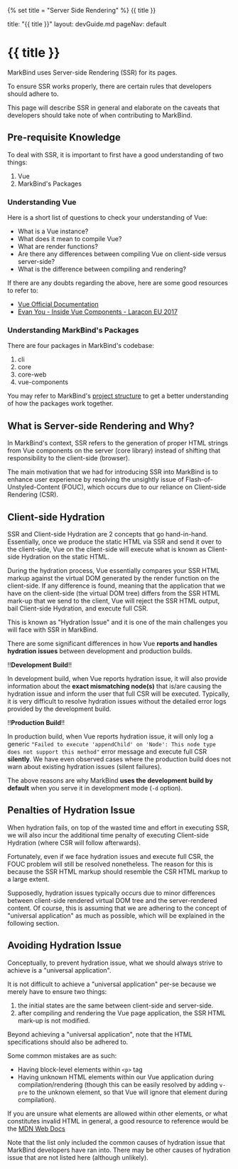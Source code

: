 {% set title = "Server Side Rendering" %}
<span id="title" class="d-none">{{ title }}</span>

<frontmatter>
  title: "{{ title }}"
  layout: devGuide.md
  pageNav: default
</frontmatter>

# {{ title }}

<div class="lead">

MarkBind uses Server-side Rendering (SSR) for its pages. 

To ensure SSR works properly, there are certain rules that developers should adhere to. 

This page will describe SSR in general and elaborate on the caveats that developers should take note of when contributing to MarkBind. 
</div>

## Pre-requisite Knowledge

To deal with SSR, it is important to first have a good understanding of two things:
1. Vue
2. MarkBind's Packages

### Understanding Vue

Here is a short list of questions to check your understanding of Vue:
- What is a Vue instance?
- What does it mean to compile Vue?
- What are render functions?
- Are there any differences between compiling Vue on client-side versus server-side?
- What is the difference between compiling and rendering?

<box type="info" header="##### Useful Resources to understand Vue better">

If there are any doubts regarding the above, here are some good resources to refer to:

- [Vue Official Documentation](https://vuejs.org/v2/guide)
- [Evan You - Inside Vue Components - Laracon EU 2017](https://www.youtube.com/watch?v=wZN_FtZRYC8&ab_channel=LaraconEU)
</box>

### Understanding MarkBind's Packages

There are four packages in MarkBind's codebase:
1. cli
2. core
3. core-web
4. vue-components

You may refer to MarkBind's [project structure](projectStructure.md) to get a better understanding of how the packages work together.

## What is Server-side Rendering and Why?

In MarkBind's context, SSR refers to the generation of proper HTML strings from Vue components on the server (core library) instead of shifting that responsibility to the client-side (browser). 

The main motivation that we had for introducing SSR into MarkBind is to enhance user experience by resolving the unsightly issue of Flash-of-Unstyled-Content (FOUC), which occurs due to our reliance on Client-side Rendering (CSR). 

## Client-side Hydration

SSR and Client-side Hydration are 2 concepts that go hand-in-hand. Essentially, once we produce the static HTML via SSR and send it over to the client-side, Vue on the client-side will execute what is known as Client-side Hydration on the static HTML.

During the hydration process, Vue essentially compares your SSR HTML markup against the virtual DOM generated by the render function on the client-side. If any difference is found, meaning that the application that we have on the client-side (the virtual DOM tree) differs from the SSR HTML mark-up that we send to the client, Vue will reject the SSR HTML output, bail Client-side Hydration, and execute full CSR.

This is known as "Hydration Issue" and it is one of the main challenges you will face with SSR in MarkBind. 

<box type="warning" header="##### Development vs. Production Build">

There are some significant differences in how Vue **reports and handles hydration issues** between development and production builds.

!!**Development Build**!!

In development build, when Vue reports hydration issue, it will also provide information about the **exact mismatching node(s)** that is/are causing the hydration issue and inform the user that full CSR will be executed. Typically, it is very difficult to resolve hydration issues without the detailed error logs provided by the development build. 

!!**Production Build**!!

In production build, when Vue reports hydration issue, it will only log a generic `"Failed to execute 'appendChild' on 'Node': This node type does not support this method"` error message and execute full CSR **silently**. We have even observed cases where the production build does not warn about existing hydration issues (silent failures).

The above reasons are why MarkBind **uses the development build by default** when you serve it in development mode (`-d` option).
</box>

## Penalties of Hydration Issue

When hydration fails, on top of the wasted time and effort in executing SSR, we will also incur the additional time penalty of executing Client-side Hydration (where CSR will follow afterwards).

Fortunately, even if we face hydration issues and execute full CSR, the FOUC problem will still be resolved nonetheless. The reason for this is because the SSR HTML markup should resemble the CSR HTML markup to a large extent.

Supposedly, hydration issues typically occurs due to minor differences between client-side rendered virtual DOM tree and the server-rendered content. Of course, this is assuming that we are adhering to the concept of "universal application" as much as possible, which will be explained in the following section.

## Avoiding Hydration Issue 

Conceptually, to prevent hydration issue, what we should always strive to achieve is a "universal application". 

It is not difficult to achieve a "universal application" per-se because we merely have to ensure two things:
1) the initial states are the same between client-side and server-side.
2) after compiling and rendering the Vue page application, the SSR HTML mark-up is not modified.

Beyond achieving a "universal application", note that the HTML specifications should also be adhered to. 

Some common mistakes are as such: 
- Having block-level elements within `<p>` tag
- Having unknown HTML elements within our Vue application during compilation/rendering (though this can be easily resolved by adding `v-pre` to the unknown element, so that Vue will ignore that element during compilation). 

If you are unsure what elements are allowed within other elements, or what constitutes invalid HTML in general, a good resource to reference would be the [MDN Web Docs](https://developer.mozilla.org/en-US/docs/Web/HTML/Element/span)

Note that the list only included the common causes of hydration issue that MarkBind developers have ran into. There may be other causes of hydration issue that are not listed here (although unlikely).

